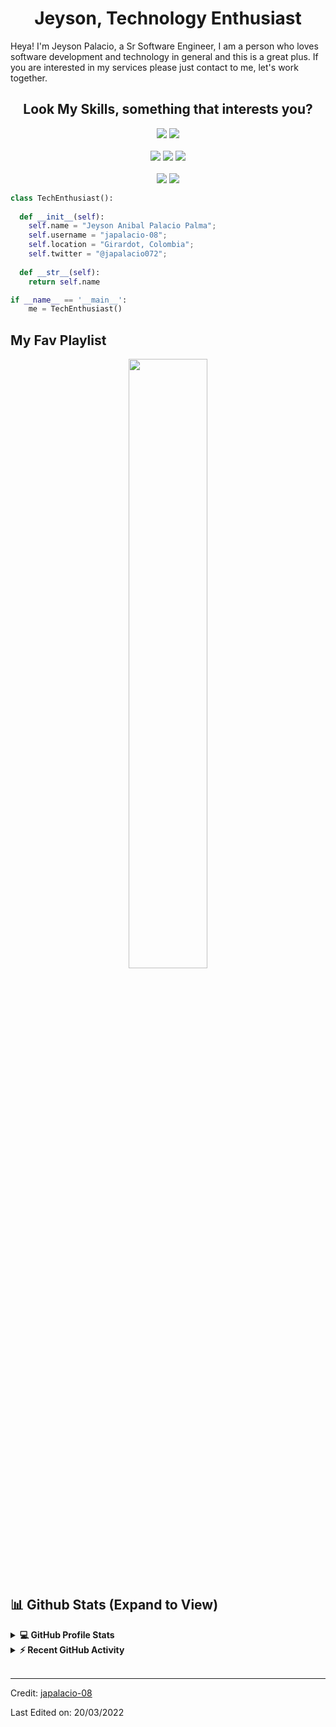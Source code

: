<h1 align="center">
  <b>Jeyson, Technology Enthusiast</b>
</h1>

Heya! I'm Jeyson Palacio, a Sr Software Engineer, I am a person who loves software development and technology in general and this is a great plus.
If you are interested in my services please just contact to me, let's work together.
<br>

<h2 align="center">
  Look My Skills, something that interests you?
</h2>

<p>
<div align="center">
  <img src="https://img.shields.io/badge/-Python-yellow?style=for-the-badge&logo=python&logoColor=blue&labelColor=282828">
   <img src="https://img.shields.io/badge/-Ruby-critical?style=for-the-badge&logo=ruby&logoColor=critical&labelColor=282828">
</div>
<br/>
<div align="center">
  <img src="https://img.shields.io/badge/-HTML-c58545?style=for-the-badge&logo=html5&logoColor=c58545&labelColor=282828">
  <img src="https://img.shields.io/badge/-CSS-9cf?style=for-the-badge&logo=css3&logoColor=9cf&labelColor=282828">
  <img src="https://img.shields.io/badge/-React-blue?style=for-the-badge&logo=react&logoColor=blue&labelColor=282828">
</div>
<br/>
<div align="center">
  <img src="https://img.shields.io/badge/-postgres-blue?style=for-the-badge&logo=postgresql&logoColor=white&labelColor=282828">
  <img src="https://img.shields.io/badge/-mysql-yellow?style=for-the-badge&logo=mysql&logoColor=yellow&labelColor=282828">
</div>
</p>

```python
class TechEnthusiast():
    
  def __init__(self):
    self.name = "Jeyson Anibal Palacio Palma";
    self.username = "japalacio-08";
    self.location = "Girardot, Colombia";
    self.twitter = "@japalacio072";
  
  def __str__(self):
    return self.name

if __name__ == '__main__':
    me = TechEnthusiast()
```

## My Fav Playlist

<div align="center">
  <a href="https://open.spotify.com/user/japalacio0108">
    <img src="https://readme-spotify-tingz.vercel.app/api/now-playing" width="50%">
  </a>
</div>


## 📊 Github Stats (Expand to View) 


<details> 
  <summary><b>💻 GitHub Profile Stats</b></summary>
  <br/>
  <p align="center">
    <a href="https://github.com/japalacio-08/github-readme-stats"><img alt="Jeyson's Github Stats" src="https://github-readme-stats.vercel.app/api?username=japalacio-08&show_icons=true&count_private=true&theme=gruvbox" height="192px"/></a>
<br/>
  &nbsp;
	  <img src="https://github-readme-stats.vercel.app/api/top-langs?username=japalacio-08&show_icons=true&locale=en&layout=compact&theme=gruvbox" alt="japalacio-08" height="192px"/>
  <br/>
  <b>Note:</b> Top languages is only a metric of the languages my public code consists of and doesn't reflect experience or skill level.
  </p>
</details>


<details>
  <summary><b>⚡ Recent GitHub Activity</b></summary>
  <br/>
   <a href="https://github.com/japalacio-08"><img alt="Jeyson's Activity Graph" src="https://activity-graph.herokuapp.com/graph?username=japalacio-08&custom_title=Candida%20Noronha's%20Contribution%20Graph&theme=gruvbox" /></a>
  <br/>

</details>

<br/>

------

Credit: [japalacio-08](https://github.com/japalacio-08)

Last Edited on: 20/03/2022
